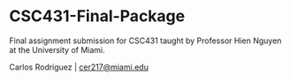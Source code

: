 # CSC431-Final-Package
Final assignment submission for CSC431 taught by Professor Hien Nguyen at the University of Miami. 

Carlos Rodriguez | cer217@miami.edu
